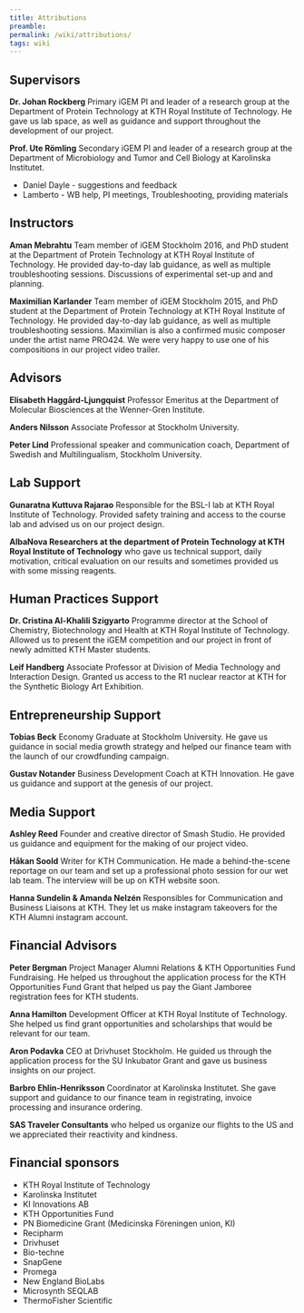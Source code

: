 ```yaml
---
title: Attributions
preamble:
permalink: /wiki/attributions/
tags: wiki
---
```


## Supervisors

**Dr. Johan Rockberg** Primary iGEM PI and leader of a research group at the Department of Protein Technology at KTH Royal Institute of Technology. He gave us lab space, as well as guidance and support throughout the development of our project.

**Prof. Ute Römling** Secondary iGEM PI and leader of a research group at the Department of Microbiology and Tumor and Cell Biology at Karolinska Institutet.

-   Daniel Dayle - suggestions and feedback
-   Lamberto - WB help, PI meetings, Troubleshooting, providing materials

## Instructors

**Aman Mebrahtu** Team member of iGEM Stockholm 2016, and PhD student at the Department of Protein Technology at KTH Royal Institute of Technology. He provided day-to-day lab guidance, as well as multiple troubleshooting sessions. Discussions of experimental set-up and and planning.

**Maximilian Karlander** Team member of iGEM Stockholm 2015, and PhD student at the Department of Protein Technology at KTH Royal Institute of Technology. He provided day-to-day lab guidance, as well as multiple troubleshooting sessions. Maximilian is also a confirmed music composer under the artist name PRO424. We were very happy to use one of his compositions in our project video trailer.

## Advisors

**Elisabeth Haggård-Ljungquist** Professor Emeritus at the Department of Molecular Biosciences at the Wenner-Gren Institute.

**Anders Nilsson** Associate Professor at Stockholm University.

**Peter Lind** Professional speaker and communication coach, Department of Swedish and Multilingualism, Stockholm University.

## Lab Support

**Gunaratna Kuttuva Rajarao** Responsible for the BSL-I lab at KTH Royal Institute of Technology. Provided safety training and access to the course lab and advised us on our project design.

**AlbaNova Researchers at the department of Protein Technology at KTH Royal Institute of Technology** who gave us technical support, daily motivation, critical evaluation on our results and sometimes provided us with some missing reagents.

## Human Practices Support

**Dr. Cristina Al-Khalili Szigyarto** Programme director at the School of Chemistry, Biotechnology and Health at KTH Royal Institute of Technology. Allowed us to present the iGEM competition and our project in front of newly admitted KTH Master students.

**Leif Handberg** Associate Professor at Division of Media Technology and Interaction Design. Granted us access to the R1 nuclear reactor at KTH for the Synthetic Biology Art Exhibition.

## Entrepreneurship Support

**Tobias Beck** Economy Graduate at Stockholm University. He gave us guidance in social media growth strategy and helped our finance team with the launch of our crowdfunding campaign.

**Gustav Notander** Business Development Coach at KTH Innovation. He gave us guidance and support at the genesis of our project.

## Media Support

**Ashley Reed** Founder and creative director of Smash Studio. He provided us guidance and equipment for the making of our project video.

**Håkan Soold** Writer for KTH Communication. He made a behind-the-scene reportage on our team and set up a professional photo session for our wet lab team. The interview will be up on KTH website soon.

**Hanna Sundelin & Amanda Nelzén** Responsibles for Communication and Business Liaisons at KTH. They let us make instagram takeovers for the KTH Alumni instagram account.

## Financial Advisors

**Peter Bergman** Project Manager Alumni Relations & KTH Opportunities Fund Fundraising. He helped us throughout the application process for the KTH Opportunities Fund Grant that helped us pay the Giant Jamboree registration fees for KTH students.

**Anna Hamilton** Development Officer at KTH Royal Institute of Technology. She helped us find grant opportunities and scholarships that would be relevant for our team.

**Aron Podavka** CEO at Drivhuset Stockholm. He guided us through the application process for the SU Inkubator Grant and gave us business insights on our project.

**Barbro Ehlin-Henriksson** Coordinator at Karolinska Institutet. She gave support and guidance to our finance team in registrating, invoice processing and insurance ordering.

**SAS Traveler Consultants** who helped us organize our flights to the US and we appreciated their reactivity and kindness.

## Financial sponsors

-   KTH Royal Institute of Technology
-   Karolinska Institutet
-   KI Innovations AB
-   KTH Opportunities Fund
-   PN Biomedicine Grant (Medicinska Föreningen union, KI)
-   Recipharm
-   Drivhuset
-   Bio-techne
-   SnapGene
-   Promega
-   New England BioLabs
-   Microsynth SEQLAB
-   ThermoFisher Scientific
